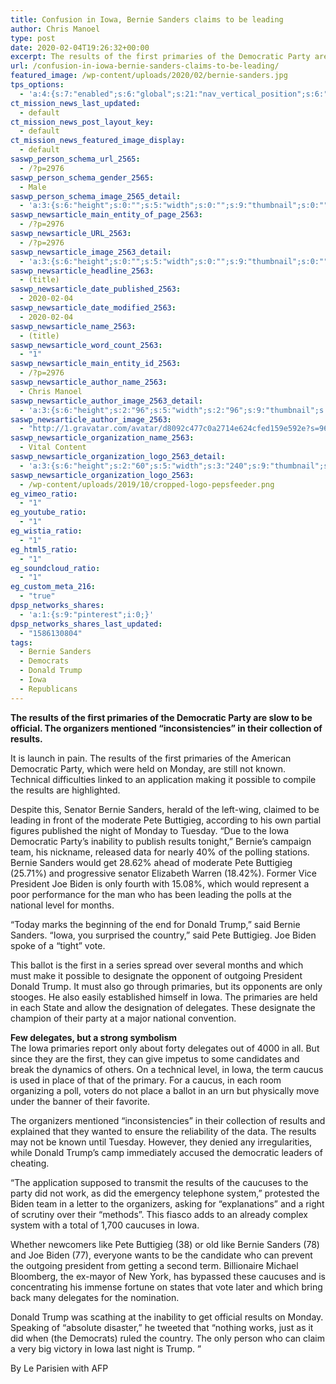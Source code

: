 ```yaml
---
title: Confusion in Iowa, Bernie Sanders claims to be leading
author: Chris Manoel
type: post
date: 2020-02-04T19:26:32+00:00
excerpt: The results of the first primaries of the Democratic Party are slow to be official. The organizers mentioned “inconsistencies” in their collection of results.
url: /confusion-in-iowa-bernie-sanders-claims-to-be-leading/
featured_image: /wp-content/uploads/2020/02/bernie-sanders.jpg
tps_options:
  - 'a:4:{s:7:"enabled";s:6:"global";s:21:"nav_vertical_position";s:6:"global";s:23:"nav_hide_on_first_slide";b:0;s:23:"slide_loading_mechanism";s:6:"global";}'
ct_mission_news_last_updated:
  - default
ct_mission_news_post_layout_key:
  - default
ct_mission_news_featured_image_display:
  - default
saswp_person_schema_url_2565:
  - /?p=2976
saswp_person_schema_gender_2565:
  - Male
saswp_person_schema_image_2565_detail:
  - 'a:3:{s:6:"height";s:0:"";s:5:"width";s:0:"";s:9:"thumbnail";s:0:"";}'
saswp_newsarticle_main_entity_of_page_2563:
  - /?p=2976
saswp_newsarticle_URL_2563:
  - /?p=2976
saswp_newsarticle_image_2563_detail:
  - 'a:3:{s:6:"height";s:0:"";s:5:"width";s:0:"";s:9:"thumbnail";s:0:"";}'
saswp_newsarticle_headline_2563:
  - (title)
saswp_newsarticle_date_published_2563:
  - 2020-02-04
saswp_newsarticle_date_modified_2563:
  - 2020-02-04
saswp_newsarticle_name_2563:
  - (title)
saswp_newsarticle_word_count_2563:
  - "1"
saswp_newsarticle_main_entity_id_2563:
  - /?p=2976
saswp_newsarticle_author_name_2563:
  - Chris Manoel
saswp_newsarticle_author_image_2563_detail:
  - 'a:3:{s:6:"height";s:2:"96";s:5:"width";s:2:"96";s:9:"thumbnail";s:75:"http://1.gravatar.com/avatar/d8092c477c0a2714e624cfed159e592e?s=96&d=mm&r=g";}'
saswp_newsarticle_author_image_2563:
  - "http://1.gravatar.com/avatar/d8092c477c0a2714e624cfed159e592e?s=96&d=mm&r=g"
saswp_newsarticle_organization_name_2563:
  - Vital Content
saswp_newsarticle_organization_logo_2563_detail:
  - 'a:3:{s:6:"height";s:2:"60";s:5:"width";s:3:"240";s:9:"thumbnail";s:82:"/wp-content/uploads/2019/10/cropped-logo-pepsfeeder.png";}'
saswp_newsarticle_organization_logo_2563:
  - /wp-content/uploads/2019/10/cropped-logo-pepsfeeder.png
eg_vimeo_ratio:
  - "1"
eg_youtube_ratio:
  - "1"
eg_wistia_ratio:
  - "1"
eg_html5_ratio:
  - "1"
eg_soundcloud_ratio:
  - "1"
eg_custom_meta_216:
  - "true"
dpsp_networks_shares:
  - 'a:1:{s:9:"pinterest";i:0;}'
dpsp_networks_shares_last_updated:
  - "1586130804"
tags:
  - Bernie Sanders
  - Democrats
  - Donald Trump
  - Iowa
  - Republicans
---
```


**The results of the first primaries of the Democratic Party are slow to be official. The organizers mentioned “inconsistencies” in their collection of results.**

It is launch in pain. The results of the first primaries of the American Democratic Party, which were held on Monday, are still not known. Technical difficulties linked to an application making it possible to compile the results are highlighted.

Despite this, Senator Bernie Sanders, herald of the left-wing, claimed to be leading in front of the moderate Pete Buttigieg, according to his own partial figures published the night of Monday to Tuesday. &#8220;Due to the Iowa Democratic Party&#8217;s inability to publish results tonight,&#8221; Bernie&#8217;s campaign team, his nickname, released data for nearly 40% of the polling stations. Bernie Sanders would get 28.62% ahead of moderate Pete Buttigieg (25.71%) and progressive senator Elizabeth Warren (18.42%). Former Vice President Joe Biden is only fourth with 15.08%, which would represent a poor performance for the man who has been leading the polls at the national level for months.

&#8220;Today marks the beginning of the end for Donald Trump,&#8221; said Bernie Sanders. &#8220;Iowa, you surprised the country,&#8221; said Pete Buttigieg. Joe Biden spoke of a &#8220;tight&#8221; vote.

This ballot is the first in a series spread over several months and which must make it possible to designate the opponent of outgoing President Donald Trump. It must also go through primaries, but its opponents are only stooges. He also easily established himself in Iowa. The primaries are held in each State and allow the designation of delegates. These designate the champion of their party at a major national convention.

**Few delegates, but a strong symbolism**  
The Iowa primaries report only about forty delegates out of 4000 in all. But since they are the first, they can give impetus to some candidates and break the dynamics of others. On a technical level, in Iowa, the term caucus is used in place of that of the primary. For a caucus, in each room organizing a poll, voters do not place a ballot in an urn but physically move under the banner of their favorite.

The organizers mentioned “inconsistencies” in their collection of results and explained that they wanted to ensure the reliability of the data. The results may not be known until Tuesday. However, they denied any irregularities, while Donald Trump&#8217;s camp immediately accused the democratic leaders of cheating.

&#8220;The application supposed to transmit the results of the caucuses to the party did not work, as did the emergency telephone system,&#8221; protested the Biden team in a letter to the organizers, asking for &#8220;explanations&#8221; and a right of scrutiny over their &#8220;methods&#8221;. This fiasco adds to an already complex system with a total of 1,700 caucuses in Iowa.

Whether newcomers like Pete Buttigieg (38) or old like Bernie Sanders (78) and Joe Biden (77), everyone wants to be the candidate who can prevent the outgoing president from getting a second term. Billionaire Michael Bloomberg, the ex-mayor of New York, has bypassed these caucuses and is concentrating his immense fortune on states that vote later and which bring back many delegates for the nomination.

Donald Trump was scathing at the inability to get official results on Monday. Speaking of &#8220;absolute disaster,&#8221; he tweeted that &#8220;nothing works, just as it did when (the Democrats) ruled the country. The only person who can claim a very big victory in Iowa last night is Trump. ”

By Le Parisien with AFP
